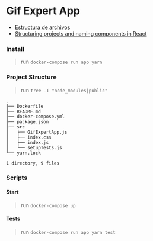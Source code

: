 # Gif Expert App

- [Estructura de archivos][structure]
- [Structuring projects and naming components in React][structuring-projects-and-naming-components]

[structure]: https://es.reactjs.org/docs/faq-structure.html
[structuring-projects-and-naming-components]: https://hackernoon.com/structuring-projects-and-naming-components-in-react-1261b6e18d76

### Install

> run `docker-compose run app yarn`

### Project Structure

> run `tree -I "node_modules|public"`
```shell
.
├── Dockerfile
├── README.md
├── docker-compose.yml
├── package.json
├── src
│   ├── GifExpertApp.js
│   ├── index.css
│   ├── index.js
│   └── setupTests.js
└── yarn.lock

1 directory, 9 files
```

### Scripts

#### Start

> run `docker-compose up`

#### Tests

> run `docker-compose run app yarn test`

